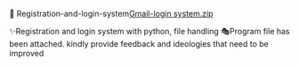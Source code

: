 🔗 Registration-and-login-system[Gmail-login system.zip](https://github.com/nithi-95/Registration-and-login-/files/7812436/Gmail-login.system.zip)

✨Registration and login system with python, file handling
🎭Program file has been attached. kindly provide feedback and ideologies that need to be improved
